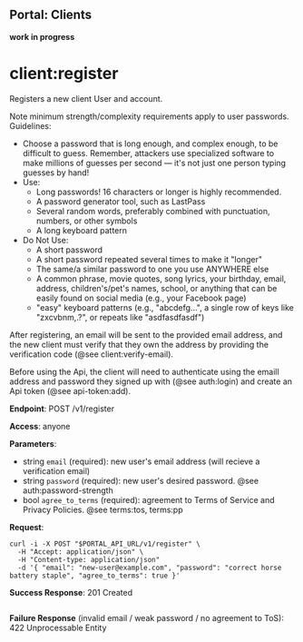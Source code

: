 Portal: Clients
---------------

**work in progress**

client:register
===============

Registers a new client User and account.

Note minimum strength/complexity requirements apply to user passwords. Guidelines:
- Choose a password that is long enough, and complex enough, to be difficult to guess. Remember, attackers use specialized software to make millions of guesses per second — it's not just one person typing guesses by hand!
- Use:
  - Long passwords! 16 characters or longer is highly recommended.
  - A password generator tool, such as LastPass
  - Several random words, preferably combined with punctuation, numbers, or other symbols
  - A long keyboard pattern
- Do Not Use:
  - A short password
  - A short password repeated several times to make it "longer"
  - The same/a similar password to one you use ANYWHERE else
  - A common phrase, movie quotes, song lyrics, your birthday, email, address, children's/pet's names, school, or anything that can be easily found on social media (e.g., your Facebook page)
  - "easy" keyboard patterns (e.g., "abcdefg...", a single row of keys like "zxcvbnm,.?", or repeats like "asdfasdfasdf")

After registering, an email will be sent to the provided email address, and the new client must verify that they own the address by providing the verification code (@see client:verify-email).

Before using the Api, the client will need to authenticate using the emaill address and password they signed up with (@see auth:login) and create an Api token (@see api-token:add).

**Endpoint**: POST /v1/register

**Access**: anyone

**Parameters**:
- string `email` (required): new user's email address (will recieve a verification email)
- string `password` (required): new user's desired password. @see auth:password-strength
- bool `agree_to_terms` (required): agreement to Terms of Service and Privacy Policies. @see terms:tos, terms:pp

**Request**:
```
curl -i -X POST "$PORTAL_API_URL/v1/register" \
  -H "Accept: application/json" \
  -H "Content-type: application/json"
  -d '{ "email": "new-user@example.com", "password": "correct horse battery staple", "agree_to_terms": true }'
```

**Success Response**: 201 Created
```

```

**Failure Response** (invalid email / weak password / no agreement to ToS): 422 Unprocessable Entity
